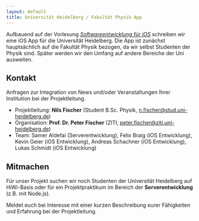 ```yaml
---
layout: default
title: Universität Heidelberg / Fakultät Physik App
---
```


Aufbauend auf der Vorlesung [*Softwareentwicklung für iOS*](http://ios-dev-kurs.github.io/) schreiben wir eine iOS App für die Universität Heidelberg. Die App ist zunächst hauptsächlich auf die Fakultät Physik bezogen, da wir selbst Studenten der Physik sind. Später werden wir den Umfang auf andere Bereiche der Uni ausweiten.


## Kontakt

Anfragen zur Integration von News und/oder Veranstaltungen Ihrer Institution bei der Projektleitung.

- Projektleitung: **Nils Fischer** (Student B.Sc. Physik, [n.fischer@stud.uni-heidelberg.de](mailto:n.fischer@stud.uni-heidelberg.de))
- Organisation: **Prof. Dr. Peter Fischer** (ZITI, [peter.fischer@ziti.uni-heidelberg.de](mailto:peter.fischer@ziti.uni-heidelberg.de))
- Team: Samer Aldefai (Serverentwicklung), Felix Braig (iOS Entwicklung), Kevin Geier (iOS Entwicklung), Andreas Schachner (iOS Entwicklung),  Lukas Schmidt (iOS Entwicklung)


## Mitmachen

Für unser Projekt suchen wir noch Studenten der Universität Heidelberg auf HiWi-Basis oder für ein Projektpraktikum im Bereich der **Serverentwicklung** (z.B. mit Node.js).

Meldet euch bei Interesse mit einer kurzen Beschreibung eurer Fähigkeiten und Erfahrung bei der Projektleitung.
